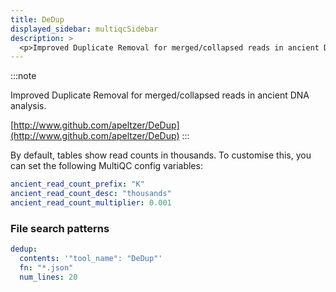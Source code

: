 ```yaml
---
title: DeDup
displayed_sidebar: multiqcSidebar
description: >
  <p>Improved Duplicate Removal for merged/collapsed reads in ancient DNA analysis.</p>
---
```


<!--
~~~~~ DO NOT EDIT ~~~~~
This file is autogenerated from the MultiQC module python docstring.
Do not edit the markdown, it will be overwritten.

File path for the source of this content: multiqc/modules/dedup/dedup.py
~~~~~~~~~~~~~~~~~~~~~~~
-->

:::note

<p>Improved Duplicate Removal for merged/collapsed reads in ancient DNA analysis.</p>

[http://www.github.com/apeltzer/DeDup](http://www.github.com/apeltzer/DeDup)
:::

By default, tables show read counts in thousands.
To customise this, you can set the following MultiQC config variables:

```yaml
ancient_read_count_prefix: "K"
ancient_read_count_desc: "thousands"
ancient_read_count_multiplier: 0.001
```

### File search patterns

```yaml
dedup:
  contents: '"tool_name": "DeDup"'
  fn: "*.json"
  num_lines: 20
```
